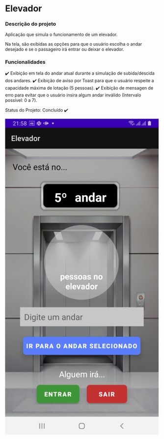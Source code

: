 <h1>Elevador</h1>

<h3>Descrição do projeto</h3>

Aplicação que simula o funcionamento de um elevador.

Na tela, são exibidas as opções para que o usuário escolha o andar desejado e se o passageiro irá entrar ou deixar o elevador.

<h3>Funcionalidades</h3>

✔️ Exibição em tela do andar atual durante a simulação de subida/descida dos andares.
✔️ Exibição de aviso por Toast para que o usuário respeite a capacidade máxima de lotação (5 pessoas).
✔️ Exibição de mensagen de erro para evitar que o usuário insira algum andar inválido (Intervalo possível: 0 a 7).


Status do Projeto: Concluído ✔️


<img src="elevador.png" width="500"></img>
